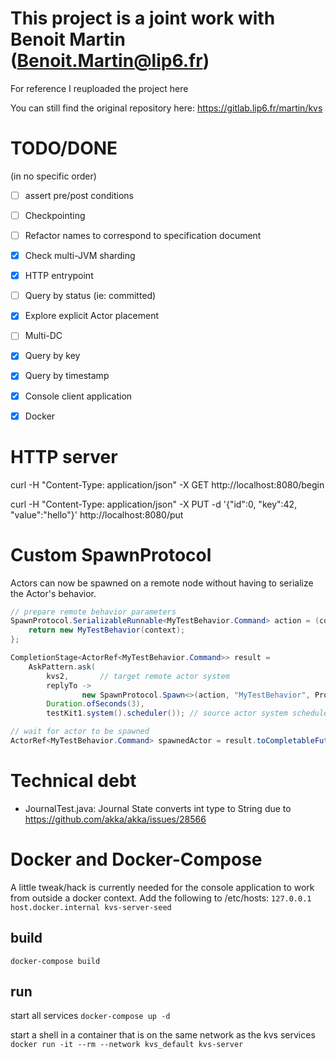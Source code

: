 # This project is a joint work with Benoit Martin (Benoit.Martin@lip6.fr)
For reference I reuploaded the project here

You can still find the original repository here:
https://gitlab.lip6.fr/martin/kvs

# TODO/DONE
(in no specific order)

- [ ] assert pre/post conditions
- [ ] Checkpointing
- [ ] Refactor names to correspond to specification document
- [x] Check multi-JVM sharding
- [x] HTTP entrypoint
- [ ] Query by status (ie: committed)
- [x] Explore explicit Actor placement
- [ ] Multi-DC
- [x] Query by key
- [x] Query by timestamp
- [x] Console client application
- [x] Docker


# HTTP server

curl -H "Content-Type: application/json" -X GET http://localhost:8080/begin

curl -H "Content-Type: application/json" -X PUT -d '{"id":0, "key":42, "value":"hello"}' http://localhost:8080/put

# Custom SpawnProtocol

Actors can now be spawned on a remote node without having to serialize the Actor's behavior.

``` java
// prepare remote behavior parameters
SpawnProtocol.SerializableRunnable<MyTestBehavior.Command> action = (context) -> {
    return new MyTestBehavior(context);
};

CompletionStage<ActorRef<MyTestBehavior.Command>> result =
    AskPattern.ask(
        kvs2,       // target remote actor system
        replyTo ->
                new SpawnProtocol.Spawn<>(action, "MyTestBehavior", Props.empty(), replyTo),
        Duration.ofSeconds(3),
        testKit1.system().scheduler()); // source actor system scheduler

// wait for actor to be spawned
ActorRef<MyTestBehavior.Command> spawnedActor = result.toCompletableFuture().get();
```

# Technical debt
- JournalTest.java: Journal State converts int type to String due to https://github.com/akka/akka/issues/28566

# Docker and Docker-Compose

A little tweak/hack is currently needed for the console application to work from outside a docker context.
Add the following to /etc/hosts: `127.0.0.1 host.docker.internal kvs-server-seed`


## build
```docker-compose build```

## run
start all services
```docker-compose up -d```

start a shell in a container that is on the same network as the kvs services 
```docker run -it --rm --network kvs_default kvs-server```


